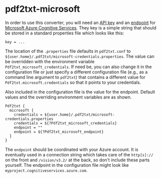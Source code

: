 # pdf2txt-microsoft

In order to use this converter, you will need an [API key](https://docs.microsoft.com/en-us/azure/search/search-security-api-keys) and an [endpoint](https://docs.microsoft.com/en-us/azure/virtual-network/virtual-network-service-endpoints-overview) for [Microsoft Azure Cognitive Services](https://azure.microsoft.com/en-us/services/cognitive-services/).  They key is a simple string that should be stored in a standard properties file which looks like this:

```properties
key = ...
```

The location of the `.properties` file defaults in `pdf2txt.conf` to `${user.home}/.pdf2txt/microsoft-credentials.properties`.  The value can be overridden with the environment variable `Pdf2txt_microsoft_credentials`.  If need be, you can also change it in the configuration file or just specify a different configuration file (e.g., as a command line argument to `pdf2txt`) that contains a different value for `Pdf2txt.microsoft.credentials` so that it points to your credentials.

Also included in the configuration file is the value for the endpoint.  Default values and the overriding environment variables are as shown.

```
Pdf2txt {
  microsoft {
    credentials = ${user.home}/.pdf2txt/microsoft-credentials.properties
    credentials = ${?Pdf2txt_microsoft_credentials}
    endpoint = ""
    endpoint = ${?Pdf2txt_microsoft_endpoint}
  }
}
```

The `endpoint` should be coordinated with your Azure account.  It is eventually used in a connection string which takes care of the `http[s]://` on the front and `/vision/v3.2/` at the back, so don't include these parts yourself.  The endpoint in the configuration file might look like `myproject.cognitiveservices.azure.com`.